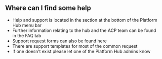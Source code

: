 ## Where can I find some help

 - Help and support is located in the section at the bottom of the Platform Hub menu bar
 - Further information relating to the hub and the ACP team can be found in the FAQ tab
 - Support request forms can also be found here
 - There are support templates for most of the common request
 - If one doesn't exist please let one of the Platform Hub admins know
